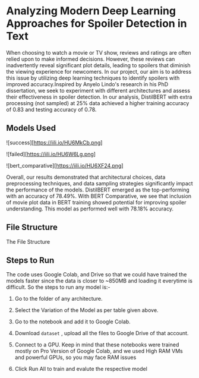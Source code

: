 
# Analyzing Modern Deep Learning Approaches for Spoiler Detection in Text

When choosing to watch a movie or TV show, reviews and ratings are often relied upon to make informed decisions. However, these reviews can inadvertently reveal significant plot details, leading to spoilers that diminish the viewing experience for newcomers. In our project, our aim is to address this issue by utilizing deep learning techniques to identify spoilers with improved accuracy.Inspired by Anyelo Lindo's research in his PhD dissertation, we seek to experiment with different architectures and assess their effectiveness in spoiler detection. In our analysis, DistilBERT with extra processing (not sampled) at 25% data achieved a higher training accuracy of 0.83 and testing accuracy of 0.78. 


## Models Used

![success][https://iili.io/HU6MkCb.png]


![failed][https://iili.io/HU6W6Lg.png]


![bert_comparative][https://iili.io/HU6XF24.png]


Overall, our results demonstrated that architectural choices, data preprocessing techniques, and data sampling strategies significantly impact the performance of the models. DistilBERT emerged as the top-performing with an accuracy of 78.49\%. With BERT Comparative, we see that inclusion of movie plot data in BERT training showed potential for improving spoiler understanding. This model as performed well with 78.18\% accuracy. 


## File Structure

The File Structure 
## Steps to Run 

The code uses Google Colab, and Drive so that we could have trained the models faster since the data is closer to ~850MB and loading it everytime is difficult. So the steps to run any model is:- 


1. Go to the folder of any architecture. 

2. Select the Variation of the Model as per table given above. 

3. Go to the notebook and add it to Google Colab. 

4. Download ```dataset``` , upload all the files to Google Drive of that account. 

5. Connect to a GPU. Keep in mind that these notebooks were trained mostly on Pro Version of Google Colab, and we used High RAM VMs and powerful GPUs, so you may face RAM issues 

6. Click Run All to train and evalute the respective model